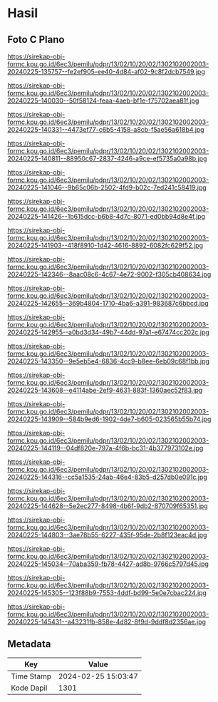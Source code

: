 # Hasil

## Foto C Plano

https://sirekap-obj-formc.kpu.go.id/6ec3/pemilu/pdpr/13/02/10/20/02/1302102002003-20240225-135757--fe2ef905-ee40-4d84-af02-9c8f2dcb7549.jpg

https://sirekap-obj-formc.kpu.go.id/6ec3/pemilu/pdpr/13/02/10/20/02/1302102002003-20240225-140030--50f58124-feaa-4aeb-bf1e-f75702aea81f.jpg

https://sirekap-obj-formc.kpu.go.id/6ec3/pemilu/pdpr/13/02/10/20/02/1302102002003-20240225-140331--4473ef77-c6b5-4158-a8cb-f5ae56a618b4.jpg

https://sirekap-obj-formc.kpu.go.id/6ec3/pemilu/pdpr/13/02/10/20/02/1302102002003-20240225-140811--88950c67-2837-4246-a9ce-ef5735a0a98b.jpg

https://sirekap-obj-formc.kpu.go.id/6ec3/pemilu/pdpr/13/02/10/20/02/1302102002003-20240225-141046--9b65c06b-2502-4fd9-b02c-7ed241c58419.jpg

https://sirekap-obj-formc.kpu.go.id/6ec3/pemilu/pdpr/13/02/10/20/02/1302102002003-20240225-141426--1b615dcc-b6b8-4d7c-8071-ed0bb94d8e4f.jpg

https://sirekap-obj-formc.kpu.go.id/6ec3/pemilu/pdpr/13/02/10/20/02/1302102002003-20240225-141903--418f8910-1d42-4616-8892-6082fc629f52.jpg

https://sirekap-obj-formc.kpu.go.id/6ec3/pemilu/pdpr/13/02/10/20/02/1302102002003-20240225-142346--8aac08c6-4c67-4e72-9002-f305cb408634.jpg

https://sirekap-obj-formc.kpu.go.id/6ec3/pemilu/pdpr/13/02/10/20/02/1302102002003-20240225-142655--369b4804-1710-4ba6-a391-983687c6bbcd.jpg

https://sirekap-obj-formc.kpu.go.id/6ec3/pemilu/pdpr/13/02/10/20/02/1302102002003-20240225-142955--a0bd3d34-49b7-44dd-97a1-e67474cc202c.jpg

https://sirekap-obj-formc.kpu.go.id/6ec3/pemilu/pdpr/13/02/10/20/02/1302102002003-20240225-143350--9e5eb5e4-6836-4cc9-b8ee-6eb09c68f1bb.jpg

https://sirekap-obj-formc.kpu.go.id/6ec3/pemilu/pdpr/13/02/10/20/02/1302102002003-20240225-143608--e4114abe-2ef9-4631-883f-1360aec52f83.jpg

https://sirekap-obj-formc.kpu.go.id/6ec3/pemilu/pdpr/13/02/10/20/02/1302102002003-20240225-143909--584b9ed6-1902-4de7-b605-023565b55b74.jpg

https://sirekap-obj-formc.kpu.go.id/6ec3/pemilu/pdpr/13/02/10/20/02/1302102002003-20240225-144119--04df820e-797a-4f6b-bc31-4b377973102e.jpg

https://sirekap-obj-formc.kpu.go.id/6ec3/pemilu/pdpr/13/02/10/20/02/1302102002003-20240225-144316--cc5a1535-24ab-46e4-83b5-d257db0e091c.jpg

https://sirekap-obj-formc.kpu.go.id/6ec3/pemilu/pdpr/13/02/10/20/02/1302102002003-20240225-144628--5e2ec277-8498-4b6f-9db2-870709f65351.jpg

https://sirekap-obj-formc.kpu.go.id/6ec3/pemilu/pdpr/13/02/10/20/02/1302102002003-20240225-144803--3ae78b55-6227-435f-95de-2b8f123eac4d.jpg

https://sirekap-obj-formc.kpu.go.id/6ec3/pemilu/pdpr/13/02/10/20/02/1302102002003-20240225-145034--70aba359-fb78-4427-ad8b-9766c5797d45.jpg

https://sirekap-obj-formc.kpu.go.id/6ec3/pemilu/pdpr/13/02/10/20/02/1302102002003-20240225-145305--123f88b9-7553-4ddf-bd99-5e0e7cbac224.jpg

https://sirekap-obj-formc.kpu.go.id/6ec3/pemilu/pdpr/13/02/10/20/02/1302102002003-20240225-145431--a43231fb-858e-4d82-8f9d-9ddf8d2356ae.jpg


## Metadata

| Key        | Value               |
| ---------- | ------------------- |
| Time Stamp | 2024-02-25 15:03:47 |
| Kode Dapil | 1301                |



